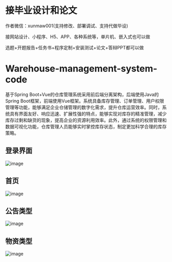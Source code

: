 # 接毕业设计和论文
作者微信：xunmaw001(支持修改、部署调试、支持代做毕设)

接网站设计、小程序、H5、APP、各种系统等，单片机、嵌入式也可以做

选题+开题报告+任务书+程序定制+安装测试+论文+答辩PPT都可以做
# Warehouse-management-system-code
基于Spring Boot+Vue的仓库管理系统采用前后端分离架构，后端使用Java的Spring Boot框架，前端使用Vue框架。系统具备库存管理、订单管理、用户权限管理等功能，能够满足企业仓储管理的数字化需求，提升仓库运营效率。同时，系统具有界面友好、响应迅速、扩展性强的特点，能够实现对库存的精准管理，减少库存过剩和缺货的现象，提高企业的资源利用效率。此外，通过系统的权限管理和数据可视化功能，仓库管理人员能够实时掌控库存状态，制定更加科学合理的库存策略。
## 登录界面
![image](https://github.com/user-attachments/assets/4bc59500-0ce2-43c9-b243-618a7d92244b)
## 首页
![image](https://github.com/user-attachments/assets/90c0b27d-2f09-4720-a753-ebdd46615c96)
## 公告类型
![image](https://github.com/user-attachments/assets/27dcc92d-a0d9-4f87-b22d-260ab6cc28f7)
## 物资类型
![image](https://github.com/user-attachments/assets/62b8cb5e-9a89-4207-b3c6-d612fe52d227)

